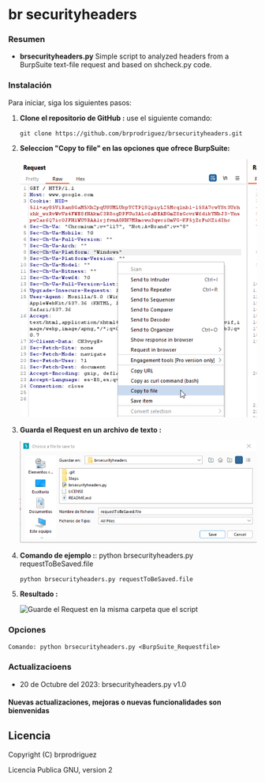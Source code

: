# br securityheaders

### Resumen 

- **brsecurityheaders.py** Simple script to analyzed headers from a BurpSuite text-file request and based on shcheck.py code.

### Instalación

Para iniciar, siga los siguientes pasos:

1. **Clone el repositorio de GitHub :** use el siguiente comando:
   ```
   git clone https://github.com/brprodriguez/brsecurityheaders.git
   ``` 
2. **Seleccion "Copy to file" en las opciones que ofrece BurpSuite:** 
   
   
   ![Seleccione "Copy to file"](https://raw.githubusercontent.com/brprodriguez/brsecurityheaders/main/Steps/1.png)


2. **Guarda el Request en un archivo de texto :**    
 
   ![Guarde el Request en la misma carpeta que el script](https://raw.githubusercontent.com/brprodriguez/brsecurityheaders/main/Steps/2.png)
   
3. **Comando de ejemplo :**: python brsecurityheaders.py requestToBeSaved.file 
   ```
   python brsecurityheaders.py requestToBeSaved.file 
	```
4. **Resultado :**    
 
   ![Guarde el Request en la misma carpeta que el script](https://raw.githubusercontent.com/brprodriguez/brsecurityheaders/main/Steps/3.png)
	

### Opciones

```
Comando: python brsecurityheaders.py <BurpSuite_Requestfile>

```
### Actualizacioens 

* 20 de Octubre del 2023: brsecurityheaders.py v1.0 

#### Nuevas actualizaciones, mejoras o nuevas funcionalidades son bienvenidas

Licencia
---------------
Copyright (C) brprodriguez 

Licencia Publica GNU, version 2